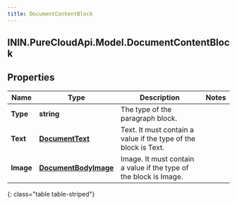 ```yaml
---
title: DocumentContentBlock
---
```

## ININ.PureCloudApi.Model.DocumentContentBlock

## Properties

|Name | Type | Description | Notes|
|------------ | ------------- | ------------- | -------------|
| **Type** | **string** | The type of the paragraph block. | |
| **Text** | [**DocumentText**](DocumentText.html) | Text. It must contain a value if the type of the block is Text. | |
| **Image** | [**DocumentBodyImage**](DocumentBodyImage.html) | Image. It must contain a value if the type of the block is Image. | |
{: class="table table-striped"}


